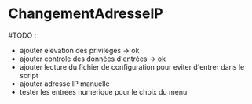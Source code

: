 # ChangementAdresseIP

#TODO :
- ajouter elevation des privileges    -> ok
- ajouter controle des données d'entrées -> ok
- ajouter lecture du fichier de configuration pour eviter d'entrer dans le script
- ajouter adresse IP manuelle
- tester les entrees numerique pour le choix du menu
